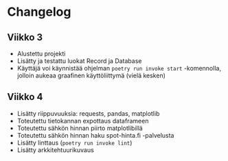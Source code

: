 # Changelog

## Viikko 3

- Alustettu projekti
- Lisätty ja testattu luokat Record ja Database
- Käyttäjä voi käynnistää ohjelman `poetry run invoke start` -komennolla,
  jolloin aukeaa graafinen käyttöliittymä (vielä kesken)

## Viikko 4

- Lisätty riippuvuuksia: requests, pandas, matplotlib
- Toteutettu tietokannan expottaus dataframeen
- Toteutettu sähkön hinnan piirto matplotlibillä
- Toteutettu sähkön hinnan haku spot-hinta.fi -palvelusta
- Lisätty linttaus (`poetry run invoke lint`)
- Lisätty arkkitehtuurikuvaus
